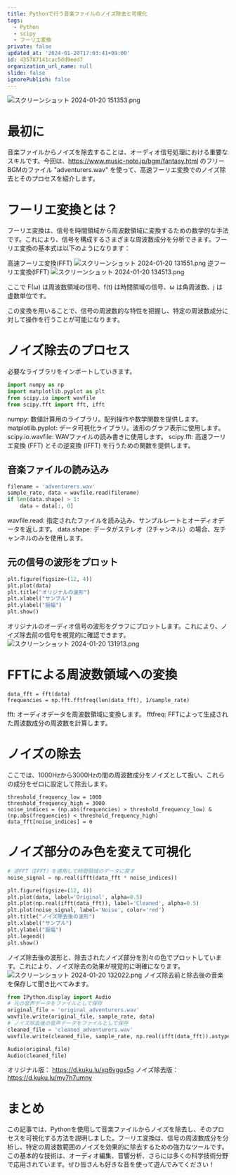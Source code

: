 ```yaml
---
title: Pythonで行う音楽ファイルのノイズ除去と可視化
tags:
  - Python
  - scipy
  - フーリエ変換
private: false
updated_at: '2024-01-20T17:03:41+09:00'
id: 435787141cac5dd9eed7
organization_url_name: null
slide: false
ignorePublish: false
---
```

![スクリーンショット 2024-01-20 151353.png](https://qiita-image-store.s3.ap-northeast-1.amazonaws.com/0/3364428/d452d080-326d-7c85-7bc3-20c82fc7202c.png)

# 最初に
音楽ファイルからノイズを除去することは、オーディオ信号処理における重要なスキルです。今回は、https://www.music-note.jp/bgm/fantasy.html
のフリーBGMのファイル "adventurers.wav" を使って、高速フーリエ変換でのノイズ除去とそのプロセスを紹介します。
# フーリエ変換とは？
フーリエ変換は、信号を時間領域から周波数領域に変換するための数学的な手法です。これにより、信号を構成するさまざまな周波数成分を分析できます。フーリエ変換の基本式は以下のようになります：

高速フーリエ変換(FFT)
![スクリーンショット 2024-01-20 131551.png](https://qiita-image-store.s3.ap-northeast-1.amazonaws.com/0/3364428/4ad07e18-d45b-3361-5ba7-6d252ca009f0.png)
逆フーリエ変換(IFFT)
![スクリーンショット 2024-01-20 134513.png](https://qiita-image-store.s3.ap-northeast-1.amazonaws.com/0/3364428/e32877a6-08c9-6b0a-d1bc-8c740c13f0dd.png)



ここで F(ω) は周波数領域の信号、f(t) は時間領域の信号、ω は角周波数、j は虚数単位です。

この変換を用いることで、信号の周波数的な特性を把握し、特定の周波数成分に対して操作を行うことが可能になります。
# ノイズ除去のプロセス
必要なライブラリをインポートしていきます。
```py
import numpy as np
import matplotlib.pyplot as plt
from scipy.io import wavfile
from scipy.fft import fft, ifft
```
numpy: 数値計算用のライブラリ。配列操作や数学関数を提供します。
matplotlib.pyplot: データ可視化ライブラリ。波形のグラフ表示に使用します。
scipy.io.wavfile: WAVファイルの読み書きに使用します。
scipy.fft: 高速フーリエ変換 (FFT) とその逆変換 (IFFT) を行うための関数を提供します。
## 音楽ファイルの読み込み
```py
filename = 'adventurers.wav'
sample_rate, data = wavfile.read(filename)
if len(data.shape) > 1:
    data = data[:, 0]
```
wavfile.read: 指定されたファイルを読み込み、サンプルレートとオーディオデータを返します。
data.shape: データがステレオ（2チャンネル）の場合、左チャンネルのみを使用します。
## 元の信号の波形をプロット
```py
plt.figure(figsize=(12, 4))
plt.plot(data)
plt.title("オリジナルの波形")
plt.xlabel("サンプル")
plt.ylabel("振幅")
plt.show()
```
オリジナルのオーディオ信号の波形をグラフにプロットします。これにより、ノイズ除去前の信号を視覚的に確認できます。
![スクリーンショット 2024-01-20 131913.png](https://qiita-image-store.s3.ap-northeast-1.amazonaws.com/0/3364428/62b205c5-061f-aeaa-9609-255c507e10ae.png)


# FFTによる周波数領域への変換
```
data_fft = fft(data)
frequencies = np.fft.fftfreq(len(data_fft), 1/sample_rate)
```
fft: オーディオデータを周波数領域に変換します。
fftfreq: FFTによって生成された周波数成分の周波数を計算します。
# ノイズの除去
ここでは、1000Hzから3000Hzの間の周波数成分をノイズとして扱い、これらの成分をゼロに設定して除去します。
```
threshold_frequency_low = 1000
threshold_frequency_high = 3000
noise_indices = (np.abs(frequencies) > threshold_frequency_low) & (np.abs(frequencies) < threshold_frequency_high)
data_fft[noise_indices] = 0
```

# ノイズ部分のみ色を変えて可視化
```py
# 逆FFT（IFFT）を適用して時間領域のデータに戻す
noise_signal = np.real(ifft(data_fft * noise_indices))

plt.figure(figsize=(12, 4))
plt.plot(data, label='Original', alpha=0.5)
plt.plot(np.real(ifft(data_fft)), label='Cleaned', alpha=0.5)
plt.plot(noise_signal, label='Noise', color='red')
plt.title("ノイズ除去後の波形")
plt.xlabel("サンプル")
plt.ylabel("振幅")
plt.legend()
plt.show()
```
ノイズ除去後の波形と、除去されたノイズ部分を別々の色でプロットしています。これにより、ノイズ除去の効果が視覚的に明確になります。
![スクリーンショット 2024-01-20 132022.png](https://qiita-image-store.s3.ap-northeast-1.amazonaws.com/0/3364428/6b5c6abf-222d-f1f9-051f-49c019f21af6.png)
ノイズ除去前と除去後の音楽を保存して聞き比べてみます。
```py
from IPython.display import Audio
# 元の音声データをファイルとして保存
original_file = 'original_adventurers.wav'
wavfile.write(original_file, sample_rate, data)
# ノイズ除去後の音声データをファイルとして保存
cleaned_file = 'cleaned_adventurers.wav'
wavfile.write(cleaned_file, sample_rate, np.real(ifft(data_fft)).astype(np.int16))

Audio(original_file)
Audio(cleaned_file)
```
オリジナル版：
https://d.kuku.lu/xg6vggx5g
ノイズ除去版：
https://d.kuku.lu/my7h7umny


# まとめ
この記事では、Pythonを使用して音楽ファイルからノイズを除去し、そのプロセスを可視化する方法を説明しました。フーリエ変換は、信号の周波数成分を分析し、特定の周波数範囲のノイズを効果的に除去するための強力なツールです。この基本的な技術は、オーディオ編集、音響分析、さらには多くの科学技術分野で応用されています。ぜひ皆さんも好きな音を使って遊んでみてください！
